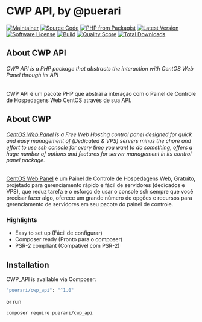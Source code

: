 # CWP API, by @puerari

[![Maintainer](http://img.shields.io/badge/maintainer-@leandropuerari-blue.svg?style=flat-square)](https://www.linkedin.com/in/leandropuerari)
[![Source Code](http://img.shields.io/badge/source-puerari/cwp_api-blue.svg?style=flat-square)](https://github.com/puerari/cwp_api)
[![PHP from Packagist](https://img.shields.io/packagist/php-v/puerari/cwp_api.svg?style=flat-square)](https://packagist.org/packages/puerari/cwp_api)
[![Latest Version](https://img.shields.io/github/release/puerari/cwp_api.svg?style=flat-square)](https://github.com/puerari/cwp_api/releases)
[![Software License](https://img.shields.io/badge/license-MIT-brightgreen.svg?style=flat-square)](LICENSE)
[![Build](https://img.shields.io/scrutinizer/build/g/puerari/cwp_api.svg?style=flat-square)](https://scrutinizer-ci.com/g/puerari/cwp_api)
[![Quality Score](https://img.shields.io/scrutinizer/g/puerari/cwp_api.svg?style=flat-square)](https://scrutinizer-ci.com/g/puerari/cwp_api)
[![Total Downloads](https://img.shields.io/packagist/dt/puerari/cwp_api.svg?style=flat-square)](https://packagist.org/packages/puerari/cwp_api)

## About CWP API

###### CWP API is a PHP package that abstracts the interaction with CentOS Web Panel through its API

CWP API é um pacote PHP que abstrai a interação com o Painel de Controle de Hospedagens Web CentOS através de sua API.

## About CWP

###### [CentOS Web Panel](https://centos-webpanel.com/) is a Free Web Hosting control panel designed for quick and easy management of (Dedicated & VPS) servers minus the chore and effort to use ssh console for every time you want to do something, offers a huge number of options and features for server management in its control panel package.

[CentOS Web Panel](https://centos-webpanel.com/) é um Painel de Controle de Hospedagens Web, Gratuito, projetado para gerenciamento rápido e fácil de
 servidores (dedicados e VPS), que reduz tarefa e o esforço de usar o console ssh sempre que você precisar fazer algo, oferece um grande número de opções e
  recursos
  para gerenciamento de servidores em seu pacote do painel de controle.

### Highlights

- Easy to set up (Fácil de configurar)
- Composer ready (Pronto para o composer)
- PSR-2 compliant (Compatível com PSR-2)

## Installation

CWP_API is available via Composer:

```bash
"puerari/cwp_api": "^1.0"
```

or run

```bash
composer require puerari/cwp_api
```
